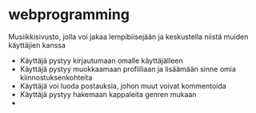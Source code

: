 # webprogramming

Musiikkisivusto, jolla voi jakaa lempibiisejään ja keskustella niistä muiden käyttäjien kanssa
- Käyttäjä pystyy kirjautumaan omalle käyttäjälleen
- Käyttäjä pystyy muokkaamaan profiiliaan ja lisäämään sinne omia kiinnostuksenkohteita
- Käyttäjä voi luoda postauksia, johon muut voivat kommentoida
- Käyttäjä pystyy hakemaan kappaleita genren mukaan
- 
